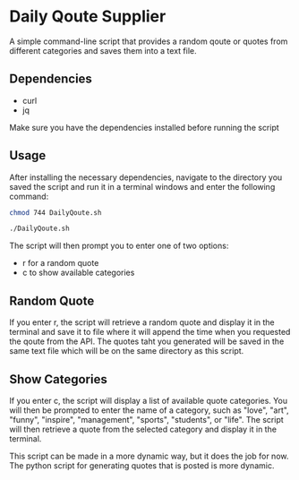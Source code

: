 # Daily Qoute Supplier

A simple command-line script that provides a random qoute or quotes from different categories and saves them into a text file.

## Dependencies
- curl
- jq

Make sure you have the dependencies installed before running the script

## Usage
After installing the necessary dependencies, navigate to the directory you saved the script and run it in a terminal windows and enter the following command:
``` bash
chmod 744 DailyQoute.sh
```
``` bash
./DailyQoute.sh
```

The script will then prompt you to enter one of two options:

- r for a random quote
- c to show available categories

## Random Quote
If you enter r, the script will retrieve a random quote and display it in the terminal and save it to file where it will append the time when you requested the qoute from the API. The quotes taht you generated will be saved in the same text file which will be on the same directory as this script.

## Show Categories
If you enter c, the script will display a list of available quote categories. You will then be prompted to enter the name of a category, such as "love", "art", "funny", "inspire", "management", "sports", "students", or "life". The script will then retrieve a quote from the selected category and display it in the terminal.

This script can be made in a more dynamic way, but it does the job for now. The python script for generating quotes that is posted is more dynamic.
